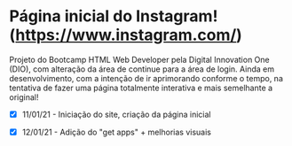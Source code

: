 # Página inicial do Instagram! (https://www.instagram.com/)

Projeto do Bootcamp HTML Web Developer pela Digital Innovation One (DIO), com alteração da área de continue para a área de login. Ainda em desenvolvimento, com a intenção de ir aprimorando conforme o tempo, na tentativa de fazer uma página totalmente interativa e mais semelhante a original!

- [x] 11/01/21 - Iniciação do site, criação da página inicial
- [x] 12/01/21 - Adição do "get apps" + melhorias visuais

